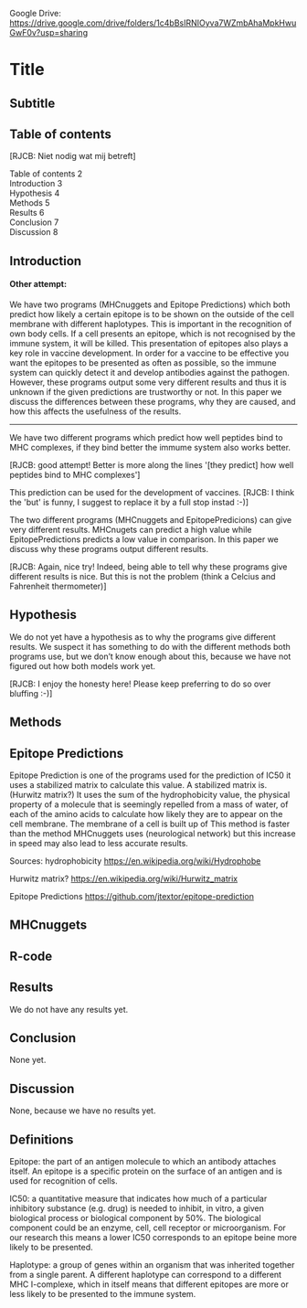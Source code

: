 Google Drive:\
https://drive.google.com/drive/folders/1c4bBsIRNIOyva7WZmbAhaMpkHwuGwF0v?usp=sharing

# Title

## Subtitle

## Table of contents

[RJCB: Niet nodig wat mij betreft]

Table of contents    2\
Introduction    3\
Hypothesis    4\
Methods    5\
Results    6\
Conclusion    7\
Discussion    8

## Introduction
#### Other attempt:
We have two programs (MHCnuggets and Epitope Predictions) which both predict how likely a certain epitope is to be shown on the outside of the cell membrane with different haplotypes. This is important in the recognition of own body cells. If a cell presents an epitope, which is not recognised by the immune system, it will be killed. This presentation of epitopes also plays a key role in vaccine development. In order for a vaccine to be effective you want the epitopes to be presented as often as possible, so the immune system can quickly detect it and develop antibodies against the pathogen. However, these programs output some very different results and thus it is unknown if the given predictions are trustworthy or not. In this paper we discuss the differences between these programs, why they are caused, and how this affects the usefulness of the results. 

------------------------------------------------------------------------------------------------------------------------
We have two different programs which predict how well peptides bind to MHC complexes, if they bind better the immume system also works better. 

[RJCB: good attempt! Better is more along the lines '[they predict] how well peptides bind to MHC complexes']

This prediction can be used for the development of vaccines. [RJCB: I think the 'but' is funny, I suggest to replace it by a full stop instad :-)]

The two different programs (MHCnuggets and EpitopePredicions) can give very different results. MHCnugets can predict a high value while EpitopePredictions predicts a low value in comparison. In this paper we discuss why these programs output different results.

[RJCB: Again, nice try! Indeed, being able to tell why these programs give different results is nice. But this is not the problem (think a Celcius and Fahrenheit thermometer)]

## Hypothesis
We do not yet have a hypothesis as to why the programs give different results. We suspect it has something to do with the different methods both programs use, but we don’t know enough about this, because we have not figured out how both models work yet.

[RJCB: I enjoy the honesty here! Please keep preferring to do so over bluffing :-)]

## Methods

## Epitope Predictions
Epitope Prediction is one of the programs used for the prediction of IC50 it uses a stabilized matrix to calculate this value. A stabilized matrix is. (Hurwitz matrix?)
It uses the sum of the hydrophobicity value, the physical property of a molecule that is seemingly repelled from a mass of water, of each of the amino acids to calculate how likely they are to appear on the cell membrane. The membrane of a cell is built up of 
This method is faster than the method MHCnuggets uses (neurological network) but this increase in speed may also lead to less accurate results.

Sources:
hydrophobicity
https://en.wikipedia.org/wiki/Hydrophobe

Hurwitz matrix?
https://en.wikipedia.org/wiki/Hurwitz_matrix

Epitope Predictions
https://github.com/jtextor/epitope-prediction

## MHCnuggets

## R-code

## Results
We do not have any results yet.

## Conclusion
None yet.

## Discussion
None, because we have no results yet.

## Definitions
Epitope: the part of an antigen molecule to which an antibody attaches itself. An epitope is a specific protein on the surface of an antigen and is used for recognition of cells.

IC50: a quantitative measure that indicates how much of a particular inhibitory substance (e.g. drug) is needed to inhibit, in vitro, a given biological process or biological component by 50%. The biological component could be an enzyme, cell, cell receptor or microorganism. For our research this means a lower IC50 corresponds to an epitope beine more likely to be presented.

Haplotype: a group of genes within an organism that was inherited together from a single parent. A different haplotype can correspond to a different MHC I-complexe, which in itself means that different epitopes are more or less likely to be presented to the immune system.
